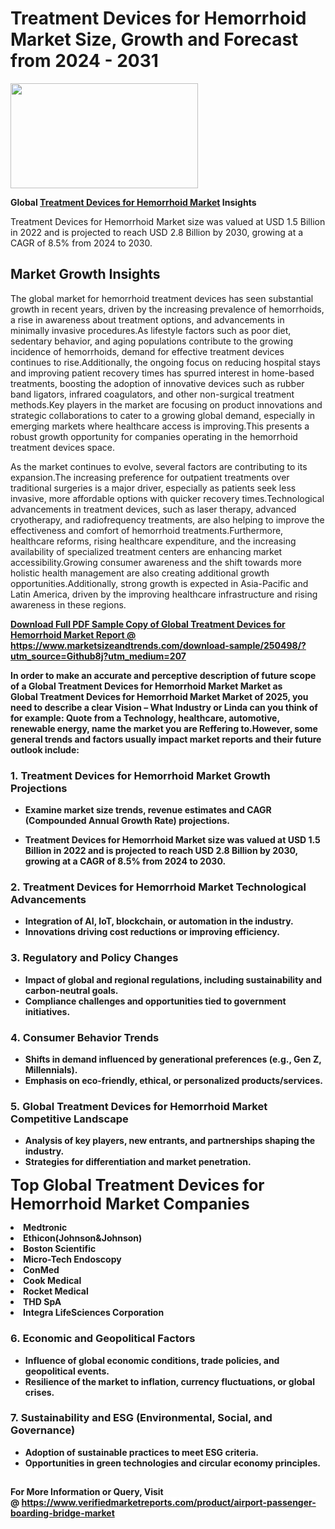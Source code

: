 <H1>Treatment Devices for Hemorrhoid Market Size, Growth and Forecast from 2024 - 2031</H1><img class="aligncenter size-medium wp-image-584254" src="https://thirdeyenews.in/wp-content/uploads/2024/09/Global-Market-Research-300x168.jpeg" alt="" width="300" height="168" /><p><strong>Global&nbsp;<a href="https://www.marketsizeandtrends.com/download-sample/250498/?utm_source=Github8j?utm_medium=207">Treatment Devices for Hemorrhoid Market</a> Insights</strong></p><p>Treatment Devices for Hemorrhoid Market size was valued at USD 1.5 Billion in 2022 and is projected to reach USD 2.8 Billion by 2030, growing at a CAGR of 8.5% from 2024 to 2030.</p><p><h2>Market Growth Insights</h2> <p>The global market for hemorrhoid treatment devices has seen substantial growth in recent years, driven by the increasing prevalence of hemorrhoids, a rise in awareness about treatment options, and advancements in minimally invasive procedures.As lifestyle factors such as poor diet, sedentary behavior, and aging populations contribute to the growing incidence of hemorrhoids, demand for effective treatment devices continues to rise.Additionally, the ongoing focus on reducing hospital stays and improving patient recovery times has spurred interest in home-based treatments, boosting the adoption of innovative devices such as rubber band ligators, infrared coagulators, and other non-surgical treatment methods.Key players in the market are focusing on product innovations and strategic collaborations to cater to a growing global demand, especially in emerging markets where healthcare access is improving.This presents a robust growth opportunity for companies operating in the hemorrhoid treatment devices space.</p> <p><strong><a href="#"></a></strong></p> <p>As the market continues to evolve, several factors are contributing to its expansion.The increasing preference for outpatient treatments over traditional surgeries is a major driver, especially as patients seek less invasive, more affordable options with quicker recovery times.Technological advancements in treatment devices, such as laser therapy, advanced cryotherapy, and radiofrequency treatments, are also helping to improve the effectiveness and comfort of hemorrhoid treatments.Furthermore, healthcare reforms, rising healthcare expenditure, and the increasing availability of specialized treatment centers are enhancing market accessibility.Growing consumer awareness and the shift towards more holistic health management are also creating additional growth opportunities.Additionally, strong growth is expected in Asia-Pacific and Latin America, driven by the improving healthcare infrastructure and rising awareness in these regions.</p> <p><strong><a href="#"></p><p><span class=""><strong>Download Full PDF Sample Copy of Global Treatment Devices for Hemorrhoid Market Report</strong> @ <a href="https://www.marketsizeandtrends.com/download-sample/250498/?utm_source=Github8j?utm_medium=207" target="_blank">https://www.marketsizeandtrends.com/download-sample/250498/?utm_source=Github8j?utm_medium=207</a></span></p><p>In order to make an accurate and perceptive description of future scope of a Global&nbsp;Treatment Devices for Hemorrhoid Market Market as Global&nbsp;Treatment Devices for Hemorrhoid Market Market of 2025, you need to describe a clear Vision &ndash; What Industry or Linda can you think of for example: Quote from a Technology, healthcare, automotive, renewable energy, name the market you are Reffering to.However, some general trends and factors usually impact market reports and their future outlook include:</p><h3>1.&nbsp;<strong>Treatment Devices for Hemorrhoid Market Growth Projections</strong></h3><ul><li>Examine market size trends, revenue estimates and CAGR (Compounded Annual Growth Rate) projections.</li><li><p>Treatment Devices for Hemorrhoid Market size was valued at USD 1.5 Billion in 2022 and is projected to reach USD 2.8 Billion by 2030, growing at a CAGR of 8.5% from 2024 to 2030.</p></li></ul><h3>2.&nbsp;<strong>Treatment Devices for Hemorrhoid Market Technological Advancements</strong></h3><ul><li>Integration of AI, IoT, blockchain, or automation in the industry.</li><li>Innovations driving cost reductions or improving efficiency.</li></ul><h3>3.&nbsp;<strong>Regulatory and Policy Changes</strong></h3><ul><li>Impact of global and regional regulations, including sustainability and carbon-neutral goals.</li><li>Compliance challenges and opportunities tied to government initiatives.</li></ul><h3>4.&nbsp;<strong>Consumer Behavior Trends</strong></h3><ul><li>Shifts in demand influenced by generational preferences (e.g., Gen Z, Millennials).</li><li>Emphasis on eco-friendly, ethical, or personalized products/services.</li></ul><h3>5.&nbsp;<strong>Global Treatment Devices for Hemorrhoid Market Competitive Landscape</strong></h3><ul><li>Analysis of key players, new entrants, and partnerships shaping the industry.</li><li>Strategies for differentiation and market penetration.</li></ul><p data-pm-slice="1 1 []"><span style="color: inherit; font-family: inherit; font-size: 25px;">Top Global Treatment Devices for Hemorrhoid Market Companies</span></p><div class="" data-test-id=""><p><li>Medtronic</li><li> Ethicon(Johnson&Johnson)</li><li> Boston Scientific</li><li> Micro-Tech Endoscopy</li><li> ConMed</li><li> Cook Medical</li><li> Rocket Medical</li><li> THD SpA</li><li> Integra LifeSciences Corporation</li></p></div><h3>6.&nbsp;<strong>Economic and Geopolitical Factors</strong></h3><ul><li>Influence of global economic conditions, trade policies, and geopolitical events.</li><li>Resilience of the market to inflation, currency fluctuations, or global crises.</li></ul><h3>7.&nbsp;<strong>Sustainability and ESG (Environmental, Social, and Governance)</strong></h3><ul><li>Adoption of sustainable practices to meet ESG criteria.</li><li>Opportunities in green technologies and circular economy principles.</li></ul><h2><strong style="font-size: 14px;">For More Information or Query, Visit @&nbsp;</strong><a style="background-color: #ffffff; font-size: 14px;" href="https://www.marketsizeandtrends.com/report/treatment-devices-for-hemorrhoid-market/" target="_blank">https://www.verifiedmarketreports.com/product/airport-passenger-boarding-bridge-market</a></h2>